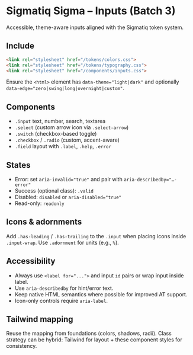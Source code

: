# Sigmatiq Sigma – Inputs (Batch 3)

Accessible, theme-aware inputs aligned with the Sigmatiq token system.

## Include
```html
<link rel="stylesheet" href="/tokens/colors.css">
<link rel="stylesheet" href="/tokens/typography.css">
<link rel="stylesheet" href="/components/inputs.css">
```

Ensure the `<html>` element has `data-theme="light|dark"` and optionally `data-edge="zero|swing|long|overnight|custom"`.

## Components
- `.input` text, number, search, textarea
- `.select` (custom arrow icon via `.select-arrow`)
- `.switch` (checkbox-based toggle)
- `.checkbox` / `.radio` (custom, accent-aware)
- `.field` layout with `.label`, `.help`, `.error`

## States
- Error: set `aria-invalid="true"` and pair with `aria-describedby="…-error"`
- Success (optional class): `.valid`
- Disabled: `disabled` or `aria-disabled="true"`
- Read-only: `readonly`

## Icons & adornments
Add `.has-leading` / `.has-trailing` to the `.input` when placing icons inside `.input-wrap`. Use `.adornment` for units (e.g., `%`).

## Accessibility
- Always use `<label for="...">` and input `id` pairs or wrap input inside label.
- Use `aria-describedby` for hint/error text.
- Keep native HTML semantics where possible for improved AT support.
- Icon-only controls require `aria-label`.

## Tailwind mapping
Reuse the mapping from foundations (colors, shadows, radii). Class strategy can be hybrid: Tailwind for layout + these component styles for consistency.